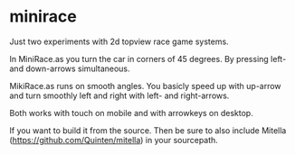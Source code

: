 # minirace

Just two experiments with 2d topview race game systems.

In MiniRace.as you turn the car in corners of 45 degrees. By pressing left- and down-arrows simultaneous.

MikiRace.as runs on smooth angles. You basicly speed up with up-arrow and turn smoothly left and right with left- and right-arrows.

Both works with touch on mobile and with arrowkeys on desktop.

If you want to build it from the source. Then be sure to also include Mitella (https://github.com/Quinten/mitella) in your sourcepath.


